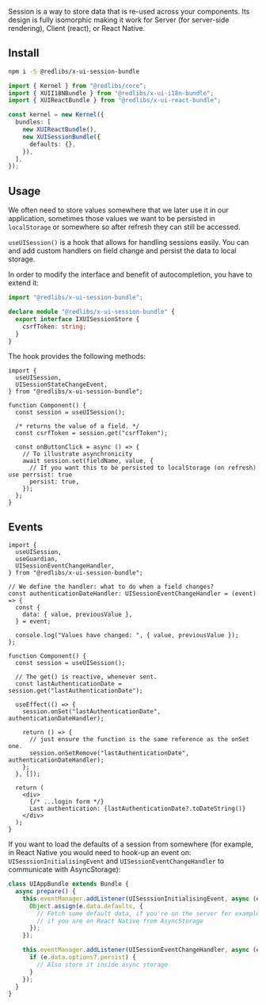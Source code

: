 Session is a way to store data that is re-used across your components. Its design is fully isomorphic making it work for Server (for server-side rendering), Client (react), or React Native.

## Install

```bash
npm i -S @redlibs/x-ui-session-bundle
```

```ts
import { Kernel } from "@redlibs/core";
import { XUII18NBundle } from "@redlibs/x-ui-i18n-bundle";
import { XUIReactBundle } from "@redlibs/x-ui-react-bundle";

const kernel = new Kernel({
  bundles: [
    new XUIReactBundle(),
    new XUISessionBundle({
      defaults: {},
    }),
  ],
});
```

## Usage

We often need to store values somewhere that we later use it in our application, sometimes those values we want to be persisted in `localStorage` or somewhere so after refresh they can still be accessed.

`useUISession()` is a hook that allows for handling sessions easily. You can and add custom handlers on field change and persist the data to local storage.

In order to modify the interface and benefit of autocompletion, you have to extend it:

```ts title="defs.ts";
import "@redlibs/x-ui-session-bundle";

declare module "@redlibs/x-ui-session-bundle" {
  export interface IXUISessionStore {
    csrfToken: string;
  }
}
```

The hook provides the following methods:

```tsx
import {
  useUISession,
  UISessionStateChangeEvent,
} from "@redlibs/x-ui-session-bundle";

function Component() {
  const session = useUISession();

  /* returns the value of a field. */
  const csrfToken = session.get("csrfToken");

  const onButtonClick = async () => {
    // To illustrate asynchronicity
    await session.set(fieldName, value, {
      // If you want this to be persisted to localStorage (on refresh) use perrsist: true
      persist: true,
    });
  };
}
```

## Events

```tsx
import {
  useUISession,
  useGuardian,
  UISessionEventChangeHandler,
} from "@redlibs/x-ui-session-bundle";

// We define the handler: what to do when a field changes?
const authenticationDateHandler: UISessionEventChangeHandler = (event) => {
  const {
    data: { value, previousValue },
  } = event;

  console.log("Values have changed: ", { value, previousValue });
};

function Component() {
  const session = useUISession();

  // The get() is reactive, whenever sent.
  const lastAuthenticationDate = session.get("lastAuthenticationDate");

  useEffect(() => {
    session.onSet("lastAuthenticationDate", authenticationDateHandler);

    return () => {
      // just ensure the function is the same reference as the onSet one.
      session.onSetRemove("lastAuthenticationDate", authenticationDateHandler);
    };
  }, []);

  return (
    <div>
      {/* ...login form */}
      Last authentication: {lastAuthenticationDate?.toDateString()}
    </div>
  );
}
```

If you want to load the defaults of a session from somewhere (for example, in React Native you would need to hook-up an event on: `UISesssionInitialisingEvent` and `UISessionEventChangeHandler` to communicate with AsyncStorage):

```ts
class UIAppBundle extends Bundle {
  async prepare() {
    this.eventManager.addListener(UISesssionInitialisingEvent, async (e) => {
      Object.assign(e.data.defaults, {
        // Fetch some default data, if you're on the server for example from cookies, or
        // if you are on React Native from AsyncStorage
      });
    });

    this.eventManager.addListener(UISessionEventChangeHandler, async (e) => {
      if (e.data.options?.persist) {
        // Also store it inside async storage
      }
    });
  }
}
```
